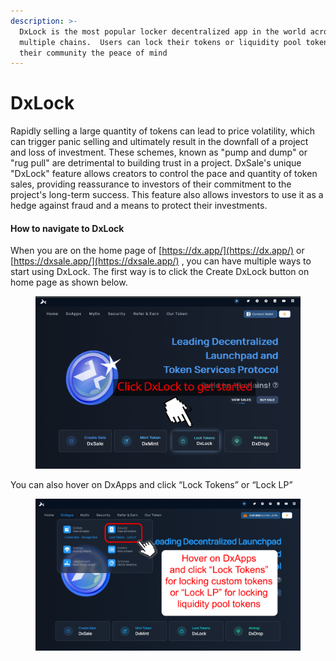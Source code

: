 ```yaml
---
description: >-
  DxLock is the most popular locker decentralized app in the world across
  multiple chains.  Users can lock their tokens or liquidity pool tokens to give
  their community the peace of mind
---
```


# DxLock

Rapidly selling a large quantity of tokens can lead to price volatility, which can trigger panic selling and ultimately result in the downfall of a project and loss of investment. These schemes, known as "pump and dump" or "rug pull" are detrimental to building trust in a project. DxSale's unique "DxLock" feature allows creators to control the pace and quantity of token sales, providing reassurance to investors of their commitment to the project's long-term success. This feature also allows investors to use it as a hedge against fraud and a means to protect their investments.

#### How to navigate to DxLock <a href="#how-to-navigate-to-dxlock" id="how-to-navigate-to-dxlock"></a>

When you are on the home page of [https://dx.app/](https://dx.app/) or [https://dxsale.app/](https://dxsale.app/) , you can have multiple ways to start using DxLock. The first way is to click the Create DxLock button on home page as shown below.

<figure><img src="../../.gitbook/assets/image (40).png" alt=""><figcaption></figcaption></figure>

You can also hover on DxApps and click “Lock Tokens” or “Lock LP”

<figure><img src="../../.gitbook/assets/image (20).png" alt=""><figcaption></figcaption></figure>
